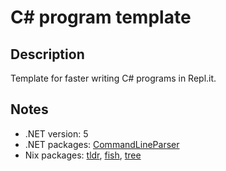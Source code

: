 # C# program template

## Description

Template for faster writing C# programs in Repl.it.

## Notes

- .NET version: 5
- .NET packages: [CommandLineParser](https://www.nuget.org/packages/CommandLineParser/)
- Nix packages: [tldr](https://search.nixos.org/packages?channel=21.05&from=0&size=50&sort=relevance&type=packages&query=tldr), [fish](https://search.nixos.org/packages?channel=21.05&show=fish&from=0&size=50&sort=relevance&type=packages&query=fish), [tree](https://search.nixos.org/packages?channel=21.05&show=tree&from=0&size=50&sort=relevance&type=packages&query=tree)
